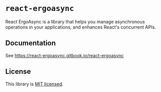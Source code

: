 # `react-ergoasync`

React ErgoAsync is a library that helps you manage asynchronous operations in your applications, and enhances React's concurrent APIs.

## Documentation

See https://react-ergoasync.gitbook.io/react-ergoasync

## License

This library is [MIT licensed](./LICENSE).
